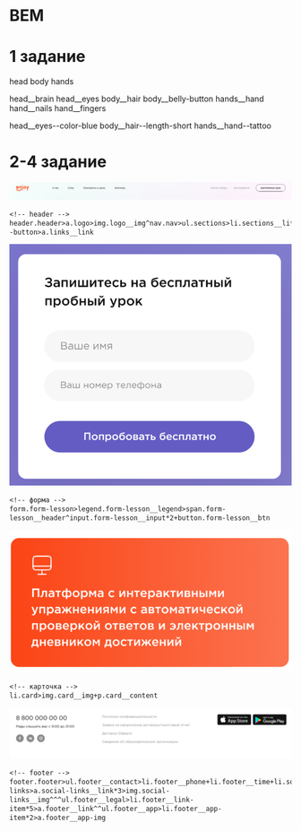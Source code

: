 # BEM
# 1 задание 
<!-- блоки -->
head
body
hands
<!--элементы  -->
head__brain
head__eyes
body__hair
body__belly-button
hands__hand
hand__nails
hand__fingers
<!-- модификаторы -->
head__eyes--color-blue
body__hair--length-short
hands__hand--tattoo
# 2-4 задание
![Alt text](header.png?raw=true "Header")
```
<!-- header -->
header.header>a.logo>img.logo__img^nav.nav>ul.sections>li.sections__li*4>a.sections__link^^ul.links>li.links__li*2>a.links__link^li.links__li--button>a.links__link
```
![Alt text](form.png?raw=true "Form")
```
<!-- форма -->
form.form-lesson>legend.form-lesson__legend>span.form-lesson__header^input.form-lesson__input*2+button.form-lesson__btn
```
![Alt text](card.png?raw=true "Card")
```
<!-- карточка -->
li.card>img.card__img+p.card__content
```
![Alt text](footer.png?raw=true "Footer")
```
<!-- footer -->
footer.footer>ul.footer__contact>li.footer__phone+li.footer__time+li.social-links>a.social-links__link*3>img.social-links__img^^^ul.footer__legal>li.footer__link-item*5>a.footer__link^^ul.footer__app>li.footer__app-item*2>a.footer__app-img 
```